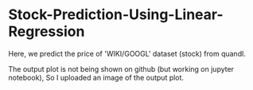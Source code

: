 # Stock-Prediction-Using-Linear-Regression
Here, we predict the price of 'WIKI/GOOGL' dataset (stock) from quandl.

The output plot is not being shown on github (but working on jupyter notebook), So I uploaded an image of the output plot.

